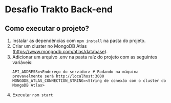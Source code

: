 # Desafio Trakto Back-end

## Como executar o projeto?

1. Instalar as dependências com `npm install` na pasta do projeto.
2. Criar um cluster no MongoDB Atlas (https://www.mongodb.com/atlas/database).
3. Adicionar um arquivo .env na pasta raíz do projeto com as seguintes variáveis:
   ```
   API_ADDRESS=<Endereço do servidor> # Rodando na máquina provavelmente será http://localhost:3000
   MONGODB_ATLAS_CONNECTION_STRING=<String de conexão com o cluster do MongoDB Atlas>
   ```
4. Executar `npm start`
